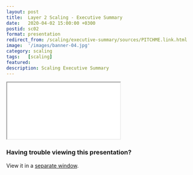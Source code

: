 ```yaml
---
layout: post
title:  Layer 2 Scaling - Executive Summary
date:   2020-04-02 15:00:00 +0300
postid: sc02
format: presentation
redirect_from: /scaling/executive-summary/sources/PITCHME.link.html
image:  '/images/banner-04.jpg'
category: scaling
tags:   [scaling]
featured:
description: Scaling Executive Summary
---
```


<iframe class="tlu-iframe" src="/images/scaling/executive-summary/PITCHME.html"></iframe>

### Having trouble viewing this presentation?

View it in a [separate window](/images/scaling/executive-summary/PITCHME.html).
